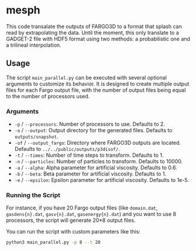 # mesph

This code transalate the outputs of FARGO3D to a format that splash can read by extrapolating the data. Until the moment, this only translate to a GADGET-2 file with HDF5 format using two methods: a probabilistic one and a trilineal interpolation.

## Usage

The script `main_parallel.py` can be executed with several optional arguments to customize its behavior. It is designed to create multiple output files for each Fargo output file, with the number of output files being equal to the number of processors used.

### Arguments

- `-p` / `--processors`: Number of processors to use. Defaults to 2.
- `-o` / `--output`: Output directory for the generated files. Defaults to `outputs/snapshot`.
- `-of` / `--output_fargo`: Directory where FARGO3D outputs are located. Defaults to `../../public/outputs/p3disof/`.
- `-t` / `--times`: Number of time steps to transform. Defaults to 1.
- `-n` / `--particles`: Number of particles to transform. Defaults to 10000.
- `-a` / `--alpha`: Alpha parameter for artificial viscosity. Defaults to 0.6.
- `-b` / `--beta`: Beta parameter for artificial viscosity. Defaults to 1.
- `-e` / `--epsilon`: Epsilon parameter for artificial viscosity. Defaults to 1e-5.

### Running the Script

For instance, if you have 20 Fargo output files (like `domain.dat`, `gasdens{n}.dat`, `gasv{n}.dat`, `gasenergy{n}.dat`) and you want to use 8 processors, the script will generate 20*8 output files.

You can run the script with custom parameters like this:

```bash
python3 main_parallel.py -p 8 --t 20
